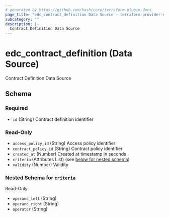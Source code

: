 ```yaml
---
# generated by https://github.com/hashicorp/terraform-plugin-docs
page_title: "edc_contract_definition Data Source - terraform-provider-edc"
subcategory: ""
description: |-
  Contract Definition Data Source
---
```


# edc_contract_definition (Data Source)

Contract Definition Data Source



<!-- schema generated by tfplugindocs -->
## Schema

### Required

- `id` (String) Contract definition identifier

### Read-Only

- `access_policy_id` (String) Access policy identifier
- `contract_policy_id` (String) Contract policy identifier
- `created_at` (Number) Created at timestamp in seconds
- `criteria` (Attributes List) (see [below for nested schema](#nestedatt--criteria))
- `validity` (Number) Validity

<a id="nestedatt--criteria"></a>
### Nested Schema for `criteria`

Read-Only:

- `operand_left` (String)
- `operand_right` (String)
- `operator` (String)


